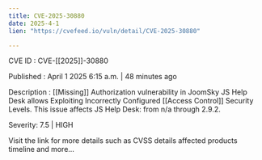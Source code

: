 ```yaml
---
title: CVE-2025-30880
date: 2025-4-1
lien: "https://cvefeed.io/vuln/detail/CVE-2025-30880"

---
```


CVE ID : CVE-[[2025]]-30880
 
Published :  April 1
2025
6:15 a.m. | 48 minutes ago
 
Description :  [[Missing]] Authorization vulnerability in JoomSky JS Help Desk allows Exploiting Incorrectly Configured  [[Access Control]] Security Levels. This issue affects JS Help Desk: from n/a through 2.9.2.
 
Severity: 7.5 | HIGH
 
Visit the link for more details
such as CVSS details
affected products
timeline
and more...
